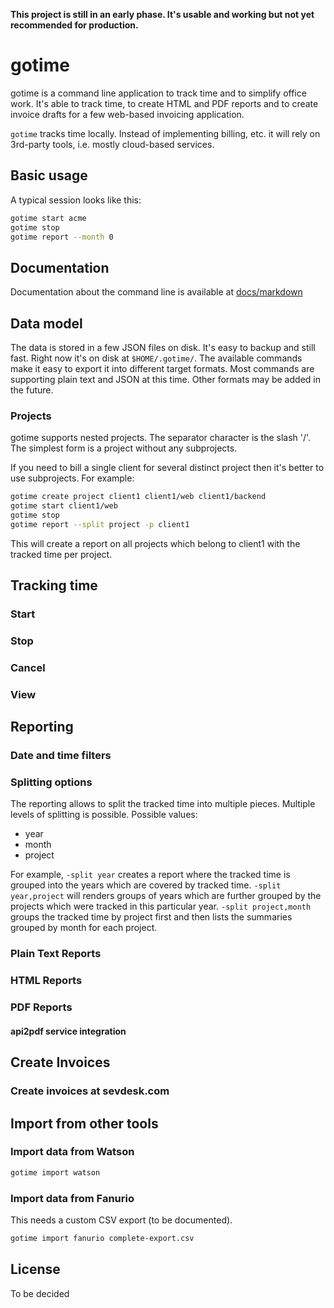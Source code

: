 **This project is still in an early phase. It's usable and working but not yet recommended for production.**

# gotime

gotime is a command line application to track time and to simplify office work.
It's able to track time, to create HTML and PDF reports and to create invoice drafts for a few web-based invoicing application.

`gotime` tracks time locally. Instead of implementing billing, etc. it will rely on 3rd-party tools, i.e. mostly cloud-based services.

## Basic usage
A typical session looks like this:
```bash
gotime start acme
gotime stop
gotime report --month 0
```

## Documentation
Documentation about the command line is available at [docs/markdown](./docs/markdown/gotime.md)

## Data model
The data is stored in a few JSON files on disk. It's easy to backup and still fast.
Right now it's on disk at `$HOME/.gotime/`.
The available commands make it easy to export it into different target formats. Most commands are supporting plain text
and JSON at this time. Other formats may be added in the future.

### Projects
gotime supports nested projects. The separator character is the slash '/'.
The simplest form is a project without any subprojects.

If you need to bill a single client for several distinct project then it's better to use subprojects.
For example:
```bash
gotime create project client1 client1/web client1/backend
gotime start client1/web
gotime stop
gotime report --split project -p client1
```

This will create a report on all projects which belong to client1 with the tracked time per project.

## Tracking time
### Start
### Stop
### Cancel
### View

## Reporting

### Date and time filters
### Splitting options

The reporting allows to split the tracked time into multiple pieces. Multiple levels of splitting is possible.
Possible values:
- year
- month
- project

For example, `-split year` creates a report where the tracked time is grouped into the years which are covered by tracked time.
`-split year,project` will renders groups of years which are further grouped by the projects which were tracked in this particular year. 
`-split project,month` groups the tracked time by project first and then lists the summaries grouped by month for each project. 

### Plain Text Reports

### HTML Reports

### PDF Reports
#### api2pdf service integration

## Create Invoices
### Create invoices at sevdesk.com

## Import from other tools

### Import data from Watson
```bash
gotime import watson
```

### Import data from Fanurio
This needs a custom CSV export (to be documented).
```bash
gotime import fanurio complete-export.csv
```

## License
To be decided